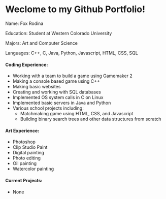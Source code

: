 # Weclome to my Github Portfolio!

Name: Fox Rodina

Education: Student at Western Colorado University

Majors: Art and Computer Science

Languages: C++, C, Java, Python, Javascript, HTML, CSS, SQL

#### Coding Experience:
  - Working with a team to build a game using Gamemaker 2
  - Making a console based game using C++
  - Making basic websites
  - Creating and working with SQL databases
  - Implemented OS system calls in C on Linux
  - Implemented basic servers in Java and Python
  - Various school projects including:
    - Matchmaking game using HTML, CSS, and Javascript
    - Building binary search trees and other data structures from scratch

#### Art Experience:
  - Photoshop
  - Clip Studio Paint
  - Digital painting
  - Photo editing
  - Oil painting
  - Watercolor painting

#### Current Projects:
  - None

